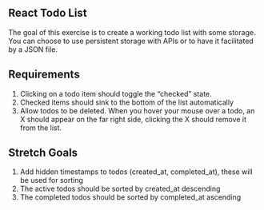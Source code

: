 ## React Todo List

The goal of this exercise is to create a working todo list with some storage.
You can choose to use persistent storage with APIs or to have it facilitated by a JSON file.

## Requirements

1. Clicking on a todo item should toggle the “checked” state.
2. Checked items should sink to the bottom of the list automatically
3. Allow todos to be deleted. When you hover your mouse over a todo, an X should appear on
   the far right side, clicking the X should remove it from the list.

## Stretch Goals

1. Add hidden timestamps to todos (created_at, completed_at), these will be used for sorting
2. The active todos should be sorted by created_at descending
3. The completed todos should be sorted by completed_at ascending
